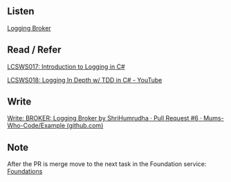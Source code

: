 ## Listen
[Logging Broker](https://youtu.be/n3320A0166A)

## Read / Refer
[LCSWS017: Introduction to Logging in C#](https://www.youtube.com/watch?v=nB-WEaQDPCA&list=PLan3SCnsISTTt1vJEaaHkC8a6j70_DmfY&index=18)

[LCSWS018: Logging In Depth w/ TDD in C# - YouTube](https://www.youtube.com/watch?v=9EDHssBSSuU&list=PLan3SCnsISTTt1vJEaaHkC8a6j70_DmfY&index=19)

## Write
[Write: BROKER: Logging Broker by ShriHumrudha · Pull Request #6 · Mums-Who-Code/Example (github.com)](https://github.com/Mums-Who-Code/Example/pull/6)

## Note
After the PR is merge move to the next task in the Foundation service: [Foundations](https://github.com/Mums-Who-Code/C.Sharp.Basic.Software.Operations/blob/main/Tasks/Task%205.md)
